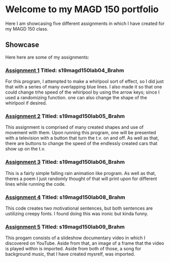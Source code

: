 # Welcome to my MAGD 150 portfolio

Here I am showcasing five different assignments in which I have created for my MAGD 150 class.

## Showcase
Here here are some of my assignments:

### [Assignment 1](https://github.com/RyanGrabBarb/MAGD-150-Portfolio/blob/gh-pages/s19magd150lab04_Brahm/s19magd150lab04_Brahm.pde) Titled: s19magd150lab04_Brahm
For this program, I attempted to make a whirlpool sort of effect, so I did just that with a series of many overlapping blue lines. I also made it so that one could change trhe speed of the whirlpool by using the arrow keys; since I used a randomizing function. one can also change the shape of the whirlpool if desired.

### [Assignment 2](https://github.com/RyanGrabBarb/MAGD-150-Portfolio/blob/gh-pages/s19magd150lab05_Brahm/s19magd150lab05_Brahm.pde) Titled: s19magd150lab05_Brahm
This assignment is comprised of many created shapes and use of movement with them. Upon running this program, one will be presented with a television with a button that turn the t.v. on and off. As well as that, there are buttons to change the speed of the endlessly created cars that show up on the t.v.

### [Assignment 3](https://github.com/RyanGrabBarb/MAGD-150-Portfolio/tree/gh-pages/s19magd150lab06_Brahm) Titled: s19magd150lab06_Brahm
This is a fairly simple falling rain animation like program. As well as that, theres a poem I just randomly thought of that will print upon for different lines while running the code.

### [Assignment 4](https://github.com/RyanGrabBarb/MAGD-150-Portfolio/blob/gh-pages/s19magd150_lab08_Brahm/s19magd150_lab08_Brahm.pde) Titled: s19magd150lab08_Brahm
This code creates two motivational sentences, but both sentences are ustilizing creepy fonts. I found doing this was ironic but kinda funny.

### [Assignment 5](https://github.com/RyanGrabBarb/MAGD-150-Portfolio/blob/gh-pages/s19magd150lab09_Brahm/s19magd150lab09_Brahm.pde) Titled: s19magd150lab09_Brahm
This progam consists of a slideshow documentary video in which I discovered on YouTube. Aside from that, an image of a frame that the video is played within is imported. Aside from both of those, a song for background music, that I have created mysrelf, was imported.
